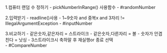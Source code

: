 1.컴퓨터 랜덤 수 정하기 
    - pickNumberInRange() 사용함수
    - #randomNumber

2.입력받기 
    - readline()사용
    - 1~9숫자 and 중복x and 3자리 != IllegalArgumentException
    - #inputNumber

3.비교하기 
    - 같은숫자,같은자리 = 스트라이크
    - 같은숫자,다른자리 = 볼 
    - 숫자가 안겹친다 = 낫싱
    - 3스트라이크시 축하말 후 재실행or 종료 선택  
    - #CompareNumber

